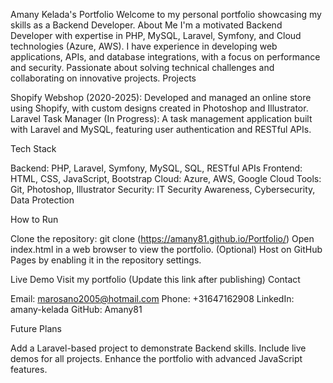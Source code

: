 Amany Kelada's Portfolio
Welcome to my personal portfolio showcasing my skills as a Backend Developer.
About Me
I'm a motivated Backend Developer with expertise in PHP, MySQL, Laravel, Symfony, and Cloud technologies (Azure, AWS). I have experience in developing web applications, APIs, and database integrations, with a focus on performance and security. Passionate about solving technical challenges and collaborating on innovative projects.
Projects

Shopify Webshop (2020-2025): Developed and managed an online store using Shopify, with custom designs created in Photoshop and Illustrator.
Laravel Task Manager (In Progress): A task management application built with Laravel and MySQL, featuring user authentication and RESTful APIs.

Tech Stack

Backend: PHP, Laravel, Symfony, MySQL, SQL, RESTful APIs
Frontend: HTML, CSS, JavaScript, Bootstrap
Cloud: Azure, AWS, Google Cloud
Tools: Git, Photoshop, Illustrator
Security: IT Security Awareness, Cybersecurity, Data Protection

How to Run

Clone the repository: git clone (https://amany81.github.io/Portfolio/)
Open index.html in a web browser to view the portfolio.
(Optional) Host on GitHub Pages by enabling it in the repository settings.

Live Demo
Visit my portfolio (Update this link after publishing)
Contact

Email: marosano2005@hotmail.com
Phone: +31647162908
LinkedIn: amany-kelada
GitHub: Amany81

Future Plans

Add a Laravel-based project to demonstrate Backend skills.
Include live demos for all projects.
Enhance the portfolio with advanced JavaScript features.






